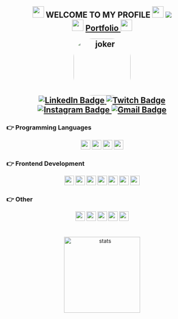 <h2 align="center" font-weight="bold">
<img width="30px"  src="https://i.pinimg.com/originals/8e/9d/d7/8e9dd70bb51ac0bf4a54977ca0083563.gif">
WELCOME TO MY PROFILE <img width="30px"  src="https://i.pinimg.com/originals/8e/9d/d7/8e9dd70bb51ac0bf4a54977ca0083563.gif">
   <!-- 
 <br/>
I'm João Antônio, I study Computer Science and Web Development -->
  
<img src="https://i.gifer.com/QqPl.gif">

<br/>
<img width="30px"  src="https://i.pinimg.com/originals/8e/9d/d7/8e9dd70bb51ac0bf4a54977ca0083563.gif">
<a href="https://scjoaoantonio.vercel.app/">  Portfolio </a>
<img width="30px"  src="https://i.pinimg.com/originals/8e/9d/d7/8e9dd70bb51ac0bf4a54977ca0083563.gif">

<p align="center">
<div style="display: inline_block;margin-top: 30px"><br>
  <img align="center" alt="joker" height="150" style="margin-top: -40px;border-radius:50px;"
    src="https://i.pinimg.com/originals/1b/9f/c7/1b9fc7e4079c3835ab95c64fb46928f4.png">
 </div>


   <!--
  <a href="https://komarev.com/ghpvc/?username=scjoaoantonio&label=Profile%20views&color=0e75b6&style=for-the-badge">
    <img src="https://komarev.com/ghpvc/?username=scjoaoantonio&label=Profile%20views&color=0e75b6&style=for-the-badge" alt="Profile Views" />
  </a>-->
  <a href="https://www.linkedin.com/in/scjoaoantonio/">
    <img src="https://img.shields.io/badge/-LinkedIn-%230077B5?style=for-the-badge&logo=linkedin&logoColor=white" alt="LinkedIn Badge" />
  </a>
  <a href="https://www.twitch.tv/scjoaoantonio">
    <img src="https://img.shields.io/badge/Twitch-9146FF?style=for-the-badge&logo=twitch&logoColor=white" alt="Twitch Badge" />
  </a>
  <a href="https://instagram.com/scjoaoantonio">
    <img src="https://img.shields.io/badge/-Instagram-%23ED1A79?style=for-the-badge&logo=instagram&logoColor=white" alt="Instagram Badge" />
  </a>
  <a href="mailto:joaoasccc@gmail.com">
    <img src="https://img.shields.io/badge/-Gmail-%23EA4335?style=for-the-badge&logo=gmail&logoColor=white" alt="Gmail Badge" />
  </a>
</p>
 
</h2>


<h3>👉 Programming Languages</h3>
  <p align="center">
  <img height='25em' src="https://img.shields.io/badge/JavaScript-323330?style=for-the-badge&logo=javascript&logoColor=F7DF1E" />
  <img height='25em' src="https://img.shields.io/badge/TypeScript-007ACC?style=for-the-badge&logo=typescript&logoColor=white" />
 <!-- <img height='25em' src="https://img.shields.io/badge/PHP-777BB4?style=for-the-badge&logo=php&logoColor=white" />-->
  <img height='25em' src="https://img.shields.io/badge/Python-FFD43B?style=for-the-badge&logo=python&logoColor=blue" />
  <img height='25em' src="https://img.shields.io/badge/C-00599C?style=for-the-badge&logo=c&logoColor=white" />
 </p>

<h3>👉 Frontend Development</h3>
  <p align="center">
      <img height='25em' src="https://img.shields.io/badge/React-20232A?style=for-the-badge&logo=react&logoColor=61DAFB" />
      <img height='25em' src="https://img.shields.io/badge/Flutter-02569B?style=for-the-badge&logo=flutter&logoColor=white" />
      <img height='25em' src="https://img.shields.io/badge/HTML5-E34F26?style=for-the-badge&logo=html5&logoColor=white" />
      <img height='25em' src="https://img.shields.io/badge/CSS3-1572B6?style=for-the-badge&logo=css3&logoColor=white" />
      <img height='25em' src="https://img.shields.io/badge/Bootstrap-563D7C?style=for-the-badge&logo=bootstrap&logoColor=white" />
      <img height='25em' src="https://img.shields.io/badge/Wordpress-31A8FF?style=for-the-badge&logo=Wordpress&logoColor=white" />
      <img height='25em' src="https://img.shields.io/badge/Tailwind_CSS-38B2AC?style=for-the-badge&logo=tailwind-css&logoColor=white" /> 
    <!-- <img height='25em' src="https://img.shields.io/badge/Sass-CC6699?style=for-the-badge&logo=sass&logoColor=white" />
      <img height='25em' src="https://img.shields.io/badge/React_Native-20232A?style=for-the-badge&logo=react&logoColor=61DAFB" />
    <img height='25em' src="https://img.shields.io/badge/Android_Studio-3DDC84?style=for-the-badge&logo=android-studio&logoColor=white" />
    <img height='25em' src="https://img.shields.io/badge/Tailwind_CSS-38B2AC?style=for-the-badge&logo=tailwind-css&logoColor=white" /> 
    <img height='25em' src="https://img.shields.io/badge/next.js-000000?style=for-the-badge&logo=nextdotjs&logoColor=white" />
    <img height='25em' src="https://img.shields.io/badge/nuxt.js-00C58E?style=for-the-badge&logo=nuxtdotjs&logoColor=white" />
    <img height='25em' src="https://img.shields.io/badge/Redux-593D88?style=for-the-badge&logo=redux&logoColor=white" />
    <img height='25em' src="https://img.shields.io/badge/Vue.js-35495E?style=for-the-badge&logo=vuedotjs&logoColor=4FC08D" />
    <img height='25em' src="https://img.shields.io/badge/Angular-DD0031?style=for-the-badge&logo=angular&logoColor=white" />-->
  </p>
<!--
<h3>👉 Backend Development ⚙️</h3>
  <p align="center">
    <img height='25em' src="https://img.shields.io/badge/Node.js-339933?style=for-the-badge&logo=nodedotjs&logoColor=white" />
    <img height='25em' src="https://img.shields.io/badge/MySQL-005C84?style=for-the-badge&logo=mysql&logoColor=white" />
    <! -- <img height='25em' src="https://img.shields.io/badge/firebase-ffca28?style=for-the-badge&logo=firebase&logoColor=black" />
    <img height='25em' src="https://img.shields.io/badge/Heroku-430098?style=for-the-badge&logo=heroku&logoColor=white" />
    <img height='25em' src="https://img.shields.io/badge/Express.js-000000?style=for-the-badge&logo=express&logoColor=white" />
    <img height='25em' src="https://img.shields.io/badge/GraphQl-E10098?style=for-the-badge&logo=graphql&logoColor=white" />
    <img height='25em' src="https://img.shields.io/badge/MongoDB-4EA94B?style=for-the-badge&logo=mongodb&logoColor=white" />
    <img height='25em' src="https://img.shields.io/badge/PostgreSQL-316192?style=for-the-badge&logo=postgresql&logoColor=white" />
    <img height='25em' src="https://img.shields.io/badge/redis-%23DD0031.svg?&style=for-the-badge&logo=redis&logoColor=white" />
    <img height='25em' src="https://img.shields.io/badge/Laravel-FF2D20?style=for-the-badge&logo=laravel&logoColor=white" />
    <img height='25em' src="https://img.shields.io/badge/Codeigniter-EF4223?style=for-the-badge&logo=codeigniter&logoColor=white" />
    <img height='25em' src="https://img.shields.io/badge/Django-092E20?style=for-the-badge&logo=django&logoColor=green" />
    <img height='25em' src="https://img.shields.io/badge/.NET-512BD4?style=for-the-badge&logo=dotnet&logoColor=white" />
    <img height='25em' src="https://img.shields.io/badge/Electron-2B2E3A?style=for-the-badge&logo=electron&logoColor=9FEAF9" />
    <img height='25em' src="https://img.shields.io/badge/Ruby_on_Rails-CC0000?style=for-the-badge&logo=ruby-on-rails&logoColor=white" />-- >
  </p>  
  -->
<h3>👉 Other</h3>  
  <p align="center">
    <img height='25em' src="https://img.shields.io/badge/VSCode-0078D4?style=for-the-badge&logo=visual%20studio%20code&logoColor=white" />
    <img height='25em' src="https://img.shields.io/badge/Figma-F24E1E?style=for-the-badge&logo=figma&logoColor=white" />
    <img height='25em' src="https://img.shields.io/badge/Adobe%20Photoshop-31A8FF?style=for-the-badge&logo=Adobe%20Photoshop&logoColor=black" />
    <img height='25em' src="https://img.shields.io/badge/Linux-FCC624?style=for-the-badge&logo=linux&logoColor=black" />
    <img height='25em' src="https://img.shields.io/badge/GIT-E44C30?style=for-the-badge&logo=git&logoColor=white" />
    <!-- <img height='25em' src="https://img.shields.io/badge/Arduino-00979D?style=for-the-badge&logo=Arduino&logoColor=white" />
    <img height='25em' src="https://img.shields.io/badge/Unity-100000?style=for-the-badge&logo=unity&logoColor=white" />
    <img height='25em' src="https://img.shields.io/badge/Amazon_AWS-FF9900?style=for-the-badge&logo=amazonaws&logoColor=white" />-->
  </p>

<h1 font-weight="bold"></h1>
<div align='center'>
  <img alt="stats" height="200em" src="https://github-readme-stats.vercel.app/api/top-langs/?username=scjoaoantonio&layout=compact&langs_count=7&theme=dark">
    <!-- 
  <br/>
  <a href="https://github.com/scjoaoantonio/github-readme-stats#gh-dark-mode-only">
    <img src="https://github-readme-stats.vercel.app/api?username=scjoaoantonio&show_icons=true&theme=dark&hide=contribs&rank_icon=github#gh-dark-mode-only" alt="GitHub stats-dark" />
  </a>

  <a href="#">
    <img  src="https://github-profile-trophy.vercel.app/?username=scjoaoantonio&theme=darkhub&row=1&column=6" alt="trophy">
  </a>
  <br/>
  <a href="https://awesome-github-stats.azurewebsites.net/index.html??cardType=level&theme=dark&preferLogin=false">
    <img height="150em" alt="scjoaoantonio's GitHub Stats" src="https://awesome-github-stats.azurewebsites.net/user-stats/scjoaoantonio?cardType=level&theme=dark&preferLogin=false" />
  </a>

  </a>
</div>
-->
<br/>

  
  
  
